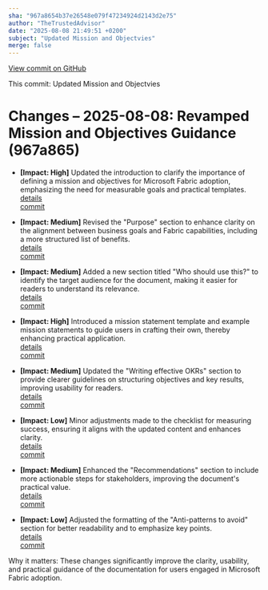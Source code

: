 ```yaml
---
sha: "967a8654b37e26548e079f47234924d2143d2e75"
author: "TheTrustedAdvisor"
date: "2025-08-08 21:49:51 +0200"
subject: "Updated Mission and Objectvies"
merge: false
---
```


[View commit on GitHub](https://github.com/TheTrustedAdvisor/FabricAdoptionFramework/commit/967a8654b37e26548e079f47234924d2143d2e75)

This commit: Updated Mission and Objectvies

# Changes – 2025-08-08: Revamped Mission and Objectives Guidance (967a865)

- **[Impact: High]** Updated the introduction to clarify the importance of defining a mission and objectives for Microsoft Fabric adoption, emphasizing the need for measurable goals and practical templates.  
   [details](/docs/about/changes/2025-08-08-updated-mission-and-objectives)  
   [commit](https://github.com/TheTrustedAdvisor/FabricAdoptionFramework/commit/967a8654b37e26548e079f47234924d2143d2e75)

- **[Impact: Medium]** Revised the "Purpose" section to enhance clarity on the alignment between business goals and Fabric capabilities, including a more structured list of benefits.  
   [details](/docs/about/changes/2025-08-08-updated-mission-and-objectives)  
   [commit](https://github.com/TheTrustedAdvisor/FabricAdoptionFramework/commit/967a8654b37e26548e079f47234924d2143d2e75)

- **[Impact: Medium]** Added a new section titled "Who should use this?" to identify the target audience for the document, making it easier for readers to understand its relevance.  
   [details](/docs/about/changes/2025-08-08-updated-mission-and-objectives)  
   [commit](https://github.com/TheTrustedAdvisor/FabricAdoptionFramework/commit/967a8654b37e26548e079f47234924d2143d2e75)

- **[Impact: High]** Introduced a mission statement template and example mission statements to guide users in crafting their own, thereby enhancing practical application.  
   [details](/docs/about/changes/2025-08-08-updated-mission-and-objectives)  
   [commit](https://github.com/TheTrustedAdvisor/FabricAdoptionFramework/commit/967a8654b37e26548e079f47234924d2143d2e75)

- **[Impact: Medium]** Updated the "Writing effective OKRs" section to provide clearer guidelines on structuring objectives and key results, improving usability for readers.  
   [details](/docs/about/changes/2025-08-08-updated-mission-and-objectives)  
   [commit](https://github.com/TheTrustedAdvisor/FabricAdoptionFramework/commit/967a8654b37e26548e079f47234924d2143d2e75)

- **[Impact: Low]** Minor adjustments made to the checklist for measuring success, ensuring it aligns with the updated content and enhances clarity.  
   [details](/docs/about/changes/2025-08-08-updated-mission-and-objectives)  
   [commit](https://github.com/TheTrustedAdvisor/FabricAdoptionFramework/commit/967a8654b37e26548e079f47234924d2143d2e75)

- **[Impact: Medium]** Enhanced the "Recommendations" section to include more actionable steps for stakeholders, improving the document's practical value.  
   [details](/docs/about/changes/2025-08-08-updated-mission-and-objectives)  
   [commit](https://github.com/TheTrustedAdvisor/FabricAdoptionFramework/commit/967a8654b37e26548e079f47234924d2143d2e75)

- **[Impact: Low]** Adjusted the formatting of the "Anti-patterns to avoid" section for better readability and to emphasize key points.  
   [details](/docs/about/changes/2025-08-08-updated-mission-and-objectives)  
   [commit](https://github.com/TheTrustedAdvisor/FabricAdoptionFramework/commit/967a8654b37e26548e079f47234924d2143d2e75)

Why it matters: These changes significantly improve the clarity, usability, and practical guidance of the documentation for users engaged in Microsoft Fabric adoption.

